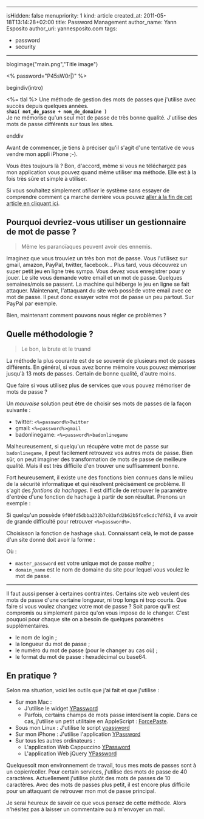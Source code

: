 -----
isHidden:       false
menupriority:   1
kind:           article
created_at:     2011-05-18T13:14:28+02:00
title: Password Management
author_name: Yann Esposito
author_uri: yannesposito.com
tags:
  - password
  - security
-----
blogimage("main.png","Title image")

<% password="P45sW0r|)" %>

begindiv(intro)


<%= tlal %> Une méthode de gestion des mots de passes que j'utilise avec succès depuis quelques années.  
**`sha1( mot_de_passe + nom_de_domaine )`**  
Je ne mémorise qu'un seul mot de passe de très bonne qualité.
J'utilise des mots de passe différents sur tous les sites.

enddiv


Avant de commencer, je tiens à préciser qu'il s'agit d'une tentative de vous vendre mon appli iPhone ;-).

Vous êtes toujours là ?
Bon, d'accord, même si vous ne téléchargez pas mon application vous pouvez quand même utiliser ma méthode.
Elle est à la fois très sûre et simple à utiliser.


Si vous souhaitez simplement _utiliser_ le système sans essayer de comprendre comment ça marche derrière vous pouvez [aller à la fin de cet article en cliquant ici](#en-pratique-).

## Pourquoi devriez-vous utiliser un gestionnaire de mot de passe ?

> Même les paranoïaques peuvent avoir des ennemis.


Imaginez que vous trouviez un très bon mot de passe. Vous l'utilisez sur gmail, amazon, PayPal, twitter, facebook...
Plus tard, vous découvrez un super petit jeu en ligne très sympa.
Vous devez vous enregistrer pour y jouer.
Le site vous demande votre email et un mot de passe.
Quelques semaines/mois se passent.
La machine qui héberge le jeu en ligne se fait attaquer.
Maintenant, l'attaquant du site web possède votre email avec ce mot de passe.
Il peut donc essayer votre mot de passe un peu partout. 
Sur PayPal par exemple.

Bien, maintenant comment pouvons nous régler ce problèmes ?

## Quelle méthodologie ?

> Le bon, la brute et le truand


La méthode la plus courante est de se souvenir de plusieurs mot de passes différents. 
En général, si vous avez bonne mémoire vous pouvez mémoriser jusqu'à 13 mots de passes. Certain de bonne qualité, d'autre moins.


Que faire si vous utilisez plus de services que vous pouvez mémoriser de mots de passe ?


Un _mauvaise_ solution peut être de choisir ses 
mots de passes de la façon suivante :


- twitter: `<%=password%>Twitter`
- gmail: `<%=password%>gmail`
- badonlinegame: `<%=password%>badonlinegame`


Malheureusement, si quelqu'un récupère votre mot de passe sur 
`badonlinegame`, il peut facilement retrouvez vos autres mots de passe.
Bien sûr, on peut imaginer des transformation de mots de passe de meilleure qualité. 
Mais il est très difficile d'en trouver une suffisamment bonne.


Fort heureusement, il existe une des fonctions bien connues dans le milieu de la sécurité informatique et qui résolvent précisément ce problème.
Il s'agit des _fontions de hachages_.
Il est difficile de retrouver le paramètre d'entrée d'une fonction de hachage à partir de son résultat.
Prenons un exemple : 



Si quelqu'un possède `9f00fd5dbba232b7c03afd2b62b5fce5cdc7df63`,
il va avoir de grande difficulté pour retrouver `<%=password%>`.


Choisisson la fonction de hashage `sha1`.
Connaissant celà, le mot de passe d'un site donné doit avoir la forme :


Où :


- `master_password` est votre unique mot de passe _maître_ ;
- `domain_name` est le nom de domaine du site pour lequel vous voulez le mot de passe.

---


Il faut aussi penser à certaines contraintes. 
Certains site web veulent des mots de passe d'une certaine longueur, ni trop longs ni trop courts.
Que faire si vous voulez changez votre mot de passe ? Soit parce qu'il est compromis ou simplement parce qu'on vous impose de le changer.
C'est pouquoi pour chaque site on a besoin de quelques paramètres supplémentaires.


- le nom de login ;
- la longueur du mot de passe ;
- le numéro du mot de passe (pour le changer au cas où) ;
- le format du mot de passe : hexadécimal ou base64.

## En pratique ?

Selon ma situation, voici les outils que j'ai fait et que j'utilise :


- Sur mon Mac : 
  - J'utilise le widget [YPassword](http://yannesposito.com/Scratch/files/YPassword-1.6.zip)
  - Parfois, certains champs de mots passe interdisent la copie.  Dans ce cas, j'utilise un petit utilitaire en AppleScript : [ForcePaste](http://yannesposito.com/Scratch/files/forcePaste.app.zip). 
- Sous mon Linux : J'utilise le script [ypassword](http://github.com/yogsototh/getpass)
- Sur mon iPhone : J'utilise l'application [YPassword](http://itunes.apple.com/WebObjects/MZStore.woa/wa/viewSoftware?id=436268354&mt=8)
- Sur tous les autres ordinateurs :
  - L'application Web Cappuccino [YPassword](http://yannesposito.com/Scratch/en/softwares/ypassword/web/)
  - L'application Web jQuery [YPassword](http://yannesposito.com/Scratch/en/softwares/ypassword/iphoneweb/)


Quelquesoit mon environnement de travail, tous mes mots de passes sont à un copier/coller.
Pour certain services, j'utilise des mots de passe de 40 caractères.
Actuellement j'utilise plutôt des mots de passes de 10 caractères.
Avec des mots de passes plus petit, il est encore plus difficile pour un attaquant de retrouver mon mot de passe principal.

Je serai heureux de savoir ce que vous pensez de cette méthode. Alors n'hésitez pas à laisser un commentaire ou à m'envoyer un mail.
